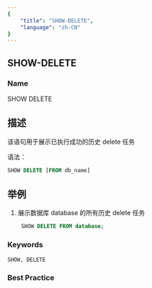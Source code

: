 ```yaml
---
{
    "title": "SHOW-DELETE",
    "language": "zh-CN"
}
---
```


## SHOW-DELETE

### Name

SHOW DELETE

## 描述

该语句用于展示已执行成功的历史 delete 任务

语法：

```sql
SHOW DELETE [FROM db_name]
```

## 举例

 1. 展示数据库 database 的所有历史 delete 任务
    
      ```sql
       SHOW DELETE FROM database;
      ```

### Keywords

    SHOW, DELETE

### Best Practice

